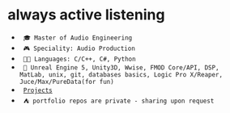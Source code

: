 # always active listening

- <code> 🎓 Master of Audio Engineering </code>
- <code> 🎮 Speciality: Audio Production </code>
- <code> 🧑‍💻 Languages: C/C++, C#, Python </code>
- <code> 🔨 Unreal Engine 5, Unity3D, Wwise, FMOD Core/API, DSP, MatLab, unix, git, databases basics,
Logic Pro X/Reaper, Juce/Max/PureData(for fun) </code>
- <code> [Projects](PROJECTS.md) </code>
- <code> ⛺ portfolio repos are private - sharing upon request </code>


<!--
- 🔭 
- 📫 How to reach me: ...
- ⚡ Fun fact: ...
-->

